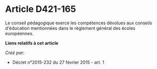 # Article D421-165

Le conseil pédagogique exerce les compétences dévolues aux conseils d'éducation mentionnées dans le règlement général des
écoles européennes.

**Liens relatifs à cet article**

_Créé par_:

  - Décret n°2015-232 du 27 février 2015 - art. 1
